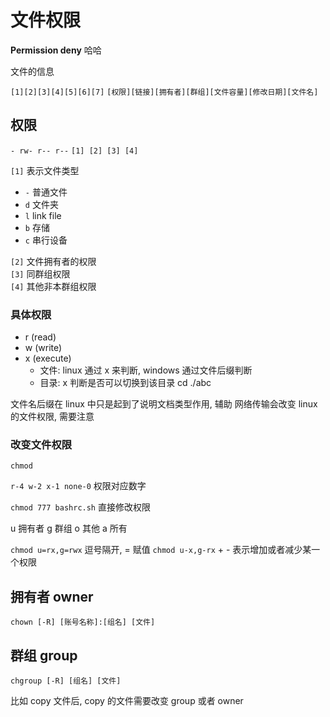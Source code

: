 # 文件权限

**Permission deny** 哈哈

文件的信息

`[1][2][3][4][5][6][7]`
`[权限][链接][拥有者][群组][文件容量][修改日期][文件名]`

## 权限

`- rw- r-- r--`
`[1] [2] [3] [4]`

`[1]` 表示文件类型

- `-` 普通文件
- `d` 文件夹
- `l` link file
- `b` 存储
- `c` 串行设备

`[2]` 文件拥有者的权限  
`[3]` 同群组权限  
`[4]` 其他非本群组权限

### 具体权限

- r (read)
- w (write)
- x (execute)
  - 文件: linux 通过 x 来判断, windows 通过文件后缀判断
  - 目录: x 判断是否可以切换到该目录 cd ./abc

文件名后缀在 linux 中只是起到了说明文档类型作用, 辅助
网络传输会改变 linux 的文件权限, 需要注意

### 改变文件权限

`chmod`

`r-4 w-2 x-1 none-0` 权限对应数字

`chmod 777 bashrc.sh` 直接修改权限

u 拥有者 g 群组 o 其他 a 所有

`chmod u=rx,g=rwx` 逗号隔开, = 赋值
`chmod u-x,g-rx` + - 表示增加或者减少某一个权限

## 拥有者 owner

`chown [-R] [账号名称]:[组名] [文件]`

## 群组 group

`chgroup [-R] [组名] [文件]`

比如 copy 文件后, copy 的文件需要改变 group 或者 owner
